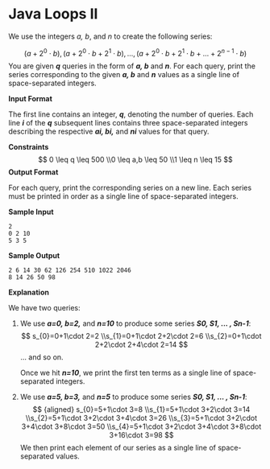 # Java Loops II

We use the integers *a, b*, and *n* to create the following series:

$$
(a+2^{0}\cdot b),(a+2^{0}\cdot b+2^{1}\cdot b),...,(a+2^{0}\cdot b+2^{1}\cdot b+...+2^{n-1}\cdot b)
$$
You are given ***q*** queries in the form of ***a, b*** and ***n***. For each query, print the series corresponding to the given ***a, b*** and ***n*** values as a single line of space-separated integers.

**Input Format**

The first line contains an integer, ***q***, denoting the number of queries.
Each line ***i*** of the ***q*** subsequent lines contains three space-separated integers describing the respective ***ai, bi,*** and ***ni*** values for that query.

**Constraints**
$$
0 \leq  q \leq 500 
\\0 \leq a,b \leq 50
\\1 \leq n \leq 15
$$
**Output Format**

For each query, print the corresponding series on a new line. Each series must be printed in order as a single line of space-separated integers.

**Sample Input**

```
2
0 2 10
5 3 5
```

**Sample Output**

```
2 6 14 30 62 126 254 510 1022 2046
8 14 26 50 98
```

**Explanation**

We have two queries:

1. We use ***a=0, b=2,*** and ***n=10*** to produce some series ***S0, S1, ... , Sn-1***:
   $$
   s_{0}=0+1\cdot 2=2
   \\s_{1}=0+1\cdot 2+2\cdot 2=6
    \\s_{2}=0+1\cdot 2+2\cdot 2+4\cdot 2=14
   $$
   ... and so on.

   Once we hit ***n=10***, we print the first ten terms as a single line of space-separated integers.

   

2. We use ***a=5, b=3,*** and ***n=5*** to produce some series ***S0, S1, ... , Sn-1***:
   $$ {aligned}
   s_{0}=5+1\cdot 3=8
   \\s_{1}=5+1\cdot 3+2\cdot 3=14
   \\s_{2}=5+1\cdot 3+2\cdot 3+4\cdot 3=26
   \\s_{3}=5+1\cdot 3+2\cdot 3+4\cdot 3+8\cdot 3=50
   \\s_{4}=5+1\cdot 3+2\cdot 3+4\cdot 3+8\cdot 3+16\cdot 3=98
   $$
   We then print each element of our series as a single line of space-separated values.

